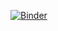 [![Binder](https://mybinder.org/badge.svg)](https://mybinder.org/v2/gh/pbrusco/aa-notebooks/master)

